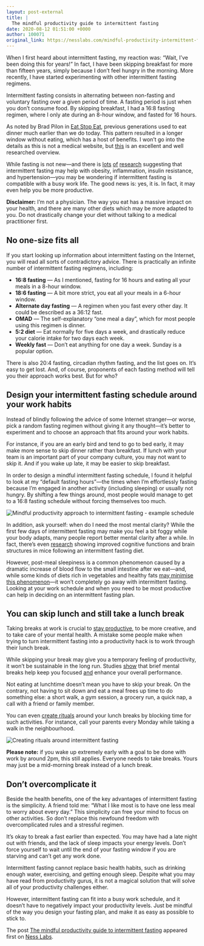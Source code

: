 ```yaml
---
layout: post-external
title: |
  The mindful productivity guide to intermittent fasting
date: 2020-08-12 01:51:00 +0000
author: 100071
original_link: https://nesslabs.com/mindful-productivity-intermittent-fasting?utm_source=rss&utm_medium=rss&utm_campaign=mindful-productivity-intermittent-fasting
---
```


When I first heard about intermittent fasting, my reaction was: “Wait, I’ve been doing this for years!” In fact, I have been skipping breakfast for more than fifteen years, simply because I don’t feel hungry in the morning. More recently, I have started experimenting with other intermittent fasting regimens.

Intermittent fasting consists in alternating between non-fasting and voluntary fasting over a given period of time. A fasting period is just when you don’t consume food. By skipping breakfast, I had a 16:8 fasting regimen, where I only ate during an 8-hour window, and fasted for 16 hours. 

As noted by Brad Pilon in [Eat Stop Eat](https://amzn.to/2PGd0Lr), previous generations used to eat dinner much earlier than we do today. This pattern resulted in a longer window without eating, which has a host of benefits. I won’t go into the details as this is not a medical website, but [this](https://lifeapps.io/fasting/the-5-stages-of-intermittent-fasting/) is an excellent and well researched overview.

While fasting is not new—and there is [lots](https://www.ncbi.nlm.nih.gov/pmc/articles/PMC4516560/) [of](https://www.ahajournals.org/doi/10.1161/CIR.0000000000000476) [research](https://www.nejm.org/doi/10.1056/NEJMra1905136) suggesting that intermittent fasting may help with obesity, inflammation, insulin resistance, and hypertension—you may be wondering if intermittent fasting is compatible with a busy work life. The good news is: yes, it is. In fact, it may even help you be more productive.

**Disclaimer:** I’m not a physician. The way you eat has a massive impact on your health, and there are many other diets which may be more adapted to you. Do not drastically change your diet without talking to a medical practitioner first.

## No one-size fits all

If you start looking up information about intermittent fasting on the Internet, you will read all sorts of contradictory advice. There is practically an infinite number of intermittent fasting regimens, including:

- **16:8 fasting** — As I mentioned, fasting for 16 hours and eating all your meals in a 8-hour window.
- **18:6 fasting** — A bit more strict, you eat all your meals in a 6-hour window.
- **Alternate day fasting** — A regimen when you fast every other day. It could be described as a 36:12 fast.
- **OMAD** — The self-explanatory “one meal a day”, which for most people using this regimen is dinner.
- **5:2 diet** — Eat normally for five days a week, and drastically reduce your calorie intake for two days each week.
- **Weekly fast** — Don’t eat anything for one day a week. Sunday is a popular option.

There is also 20:4 fasting, circadian rhythm fasting, and the list goes on. It’s easy to get lost. And, of course, proponents of each fasting method will tell you their approach works best. But for who?

## Design your intermittent fasting schedule around your work habits

Instead of blindly following the advice of some Internet stranger—or worse, pick a random fasting regimen without giving it any thought—it’s better to experiment and to choose an approach that fits around your work habits.

For instance, if you are an early bird and tend to go to bed early, it may make more sense to skip dinner rather than breakfast. If lunch with your team is an important part of your company culture, you may not want to skip it. And if you wake up late, it may be easier to skip breakfast.

In order to design a mindful intermittent fasting schedule, I found it helpful to look at my “default fasting hours”—the times when I’m effortlessly fasting because I’m engaged in another activity (including sleeping) or usually not hungry. By shifting a few things around, most people would manage to get to a 16:8 fasting schedule without forcing themselves too much.

![Mindful productivity approach to intermittent fasting - example schedule](https://nesslabs.com/wp-content/uploads/2020/08/mindful-productivity-intermittent-fasting-banner.jpg)

In addition, ask yourself: when do I need the most mental clarity? While the first few days of intermittent fasting may make you feel a bit foggy while your body adapts, many people report better mental clarity after a while. In fact, there’s even [research](https://www.ncbi.nlm.nih.gov/pmc/articles/PMC3670843/) showing improved cognitive functions and brain structures in mice following an intermittent fasting diet.

However, post-meal sleepiness is a common phenomenon caused by a dramatic increase of blood flow to the small intestine after we eat—and, while some kinds of diets rich in vegetables and healthy fats [may minimise this phenomenon](https://www.sciencedirect.com/science/article/abs/pii/S0899900718302739)—it won’t completely go away with intermittent fasting. Looking at your work schedule and when you need to be most productive can help in deciding on an intermittent fasting plan.

## You can skip lunch and still take a lunch break

Taking breaks at work is crucial to [stay productive](https://nesslabs.com/mindful-productivity), to be more creative, and to take care of your mental health. A mistake some people make when trying to turn intermittent fasting into a productivity hack is to work through their lunch break.

While skipping your break may give you a temporary feeling of productivity, it won’t be sustainable in the long run. Studies [show](https://www.sciencedirect.com/science/article/abs/pii/S0010027710002994) that brief mental breaks help keep you focused [and](https://journals.sagepub.com/doi/full/10.1177/2165079916653416) enhance your overall performance.

Not eating at lunchtime doesn’t mean you have to skip your break. On the contrary, not having to sit down and eat a meal frees up time to do something else: a short walk, a gym session, a grocery run, a quick nap, a call with a friend or family member.

You can even [create rituals](https://nesslabs.com/habits-routines-rituals) around your lunch breaks by blocking time for such activities. For instance, call your parents every Monday while taking a walk in the neighbourhood.

![Creating rituals around intermittent fasting](https://nesslabs.com/wp-content/uploads/2020/08/mindful-productivity-intermittent-fasting-rituals.jpg)

**Please note:** if you wake up extremely early with a goal to be done with work by around 2pm, this still applies. Everyone needs to take breaks. Yours may just be a mid-morning break instead of a lunch break.

## Don’t overcomplicate it

Beside the health benefits, one of the key advantages of intermittent fasting is the simplicity. A friend told me: “What I like most is to have one less meal to worry about every day.” This simplicity can free your mind to focus on other activities. So don’t replace this newfound freedom with overcomplicated rules and a stressful regimen.

It’s okay to break a fast earlier than expected. You may have had a late night out with friends, and the lack of sleep impacts your energy levels. Don’t force yourself to wait until the end of your fasting window if you are starving and can’t get any work done.

Intermittent fasting cannot replace basic health habits, such as drinking enough water, exercising, and getting enough sleep. Despite what you may have read from productivity gurus, it is not a magical solution that will solve all of your productivity challenges either.

However, intermittent fasting can fit into a busy work schedule, and it doesn’t have to negatively impact your productivity levels. Just be mindful of the way you design your fasting plan, and make it as easy as possible to stick to.

The post [The mindful productivity guide to intermittent fasting](https://nesslabs.com/mindful-productivity-intermittent-fasting) appeared first on [Ness Labs](https://nesslabs.com).
